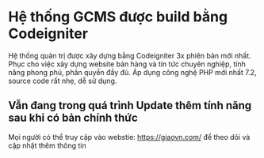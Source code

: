 # Hệ thống GCMS được build bằng Codeigniter
Hệ thống quản trị được xây dựng bằng Codeigniter 3x phiên bản mới nhất. Phục cho việc xây dựng website bán hàng và tin tức chuyên nghiệp, tính năng phong phú, phân quyền đầy đủ. Áp dụng công nghệ PHP mới nhất 7.2, source code rất nhẹ, dễ sử dụng.

## Vẫn đang trong quá trình Update thêm tính năng sau khi có bản chính thức

Mọi người có thể truy cập vào webstie: https://giaovn.com/ để theo dõi và cập nhật thêm thông tin
